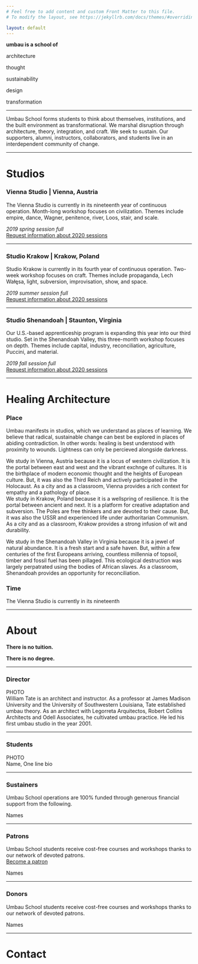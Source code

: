 ```yaml
---
# Feel free to add content and custom Front Matter to this file.
# To modify the layout, see https://jekyllrb.com/docs/themes/#overriding-theme-defaults

layout: default
---
```

**umbau is a school of**  

architecture   

thought  

sustainability  

design  

transformation   
   
***    
    
Umbau School forms students to think about themselves, institutions, and the built environment as transformational. We marshal disruption through architecture, theory, integration, and craft. We seek to sustain. Our supporters, alumni, instructors, collaborators, and students live in an interdependent community of change.
   
    
  
  
*** 
 
# Studios

### Vienna Studio |  Vienna, Austria
The Vienna Studio is currently in its nineteenth year of continuous operation. Month-long workshop focuses on civilization. Themes include empire, dance, Wagner, penitence, river, Loos, stair, and scale.
   
_2019 spring session full_   
[Request information about 2020 sessions](#)
   
***   
   
### Studio Krakow |  Krakow, Poland
Studio Krakow is currently in its fourth year of continuous operation. Two-week workshop focuses on craft. Themes include propaganda, Lech Wałęsa, light, subversion, improvisation, show, and space.
  
_2019 summer session full_   
[Request information about 2020 sessions](#)
    
***    
    
### Studio Shenandoah |  Staunton, Virginia
Our U.S.-based apprenticeship program is expanding this year into our third studio. Set in the Shenandoah Valley, this three-month workshop focuses on depth. Themes include capital, industry, reconciliation, agriculture, Puccini, and material.
    
_2019 fall session full_   
[Request information about 2020 sessions](#)
    
     
     
     
***     
    
# Healing Architecture
        
      
### Place
Umbau manifests in studios, which we understand as places of learning. We believe that radical, sustainable change can best be explored in places of abiding contradiction. In other words: healing is best understood with proximity to wounds. Lightness can only be percieved alongside darkness.  

We study in Vienna, Austria because it is a locus of western civilization. It is the portal between east and west and the vibrant exchnge of cultures. It is the birthplace of modern economic thought and the heights of European culture. But, it was also the Third Reich and actively participated in the Holocaust. As a city and as a classroom, Vienna provides a rich context for empathy and a pathology of place.  
We study in Krakow, Poland because it is a wellspring of resilience. It is the portal between ancient and next. It is a platform for creative adaptation and subversion. The Poles are free thinkers and are devoted to their cause. But, it was also the USSR and experienced life under authoritarian Communism. As a city and as a classroom, Krakow provides a strong infusion of wit and durability.  

We study in the Shenandoah Valley in Virginia because it is a jewel of natural abundance. It is a fresh start and a safe haven. But, within a few centuries of the first Europeans arriving, countless millennia of topsoil, timber and fossil fuel has been pillaged. This ecological destruction was largely perpatrated using the bodies of African slaves.  As a classroom, Shenandoah provides an opportunity for reconciliation.
    
### Time
The Vienna Studio is currently in its nineteenth    
  
***
  
# About

**There is no tuition.**
   
**There is no degree.**   
   
***
    
### Director
PHOTO   
William Tate is an architect and instructor. As a professor at James Madison University and the University of Southwestern Louisiana, Tate established umbau theory. As an architect with Legorreta Arquitectos, Robert Collins Architects and Odell Associates, he cultivated umbau practice. He led his first umbau studio in the year 2001.

***  
   
### Students  
PHOTO   
Name, One line bio

***
   
### Sustainers  
Umbau School operations are 100% funded through generous financial support from the following.

Names  
    
***   
   
### Patrons  
Umbau School students receive cost-free courses and workshops thanks to our network of devoted patrons.  
[Become a patron](#)

Names  

***   
   
### Donors  
Umbau School students receive cost-free courses and workshops thanks to our network of devoted patrons.  

Names  

***   
   
# Contact
